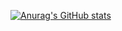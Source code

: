 [![Anurag's GitHub stats](https://github-readme-stats.vercel.app/api?username=mohsenfayyaz&theme=vue-dark&hide=prs&count_private=true&show_icons=true&include_all_commits=true)](https://github.com/anuraghazra/github-readme-stats) 

<!--
[![Top Langs](https://github-readme-stats.vercel.app/api/top-langs/?username=mohsenfayyaz&layout=compact&langs_count=9&hide=css,html,jupyter%20notebook,tex&theme=calm)](https://github.com/anuraghazra/github-readme-stats)
-->
